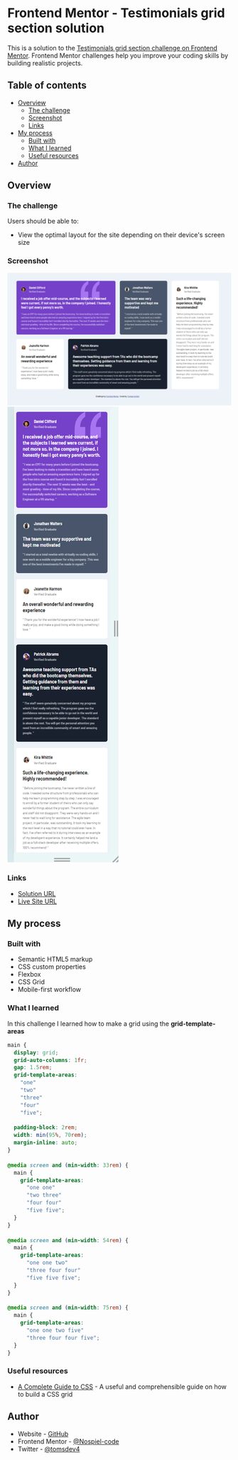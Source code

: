 # Frontend Mentor - Testimonials grid section solution

This is a solution to the [Testimonials grid section challenge on Frontend Mentor](https://www.frontendmentor.io/challenges/testimonials-grid-section-Nnw6J7Un7). Frontend Mentor challenges help you improve your coding skills by building realistic projects.

## Table of contents

- [Overview](#overview)
  - [The challenge](#the-challenge)
  - [Screenshot](#screenshot)
  - [Links](#links)
- [My process](#my-process)
  - [Built with](#built-with)
  - [What I learned](#what-i-learned)
  - [Useful resources](#useful-resources)
- [Author](#author)

## Overview

### The challenge

Users should be able to:

- View the optimal layout for the site depending on their device's screen size

### Screenshot

![](./images/desktop.PNG)
![](./images/mobile.PNG)

### Links

- [Solution URL](https://github.com/Nospiel-code/fm-testimonial-grid-section)
- [Live Site URL](https://nospiel-code.github.io/fm-testimonial-grid-section/)

## My process

### Built with

- Semantic HTML5 markup
- CSS custom properties
- Flexbox
- CSS Grid
- Mobile-first workflow

### What I learned

In this challenge I learned how to make a grid using the **grid-template-areas**

```css
main {
  display: grid;
  grid-auto-columns: 1fr;
  gap: 1.5rem;
  grid-template-areas:
    "one"
    "two"
    "three"
    "four"
    "five";

  padding-block: 2rem;
  width: min(95%, 70rem);
  margin-inline: auto;
}

@media screen and (min-width: 33rem) {
  main {
    grid-template-areas:
      "one one"
      "two three"
      "four four"
      "five five";
  }
}

@media screen and (min-width: 54rem) {
  main {
    grid-template-areas:
      "one one two"
      "three four four"
      "five five five";
  }
}

@media screen and (min-width: 75rem) {
  main {
    grid-template-areas:
      "one one two five"
      "three four four five";
  }
}
```

### Useful resources

- [A Complete Guide to CSS](https://css-tricks.com/snippets/css/complete-guide-grid/) - A useful and comprehensible guide on how to build a CSS grid

## Author

- Website - [GitHub](https://github.com/Nospiel-code)
- Frontend Mentor - [@Nospiel-code](https://www.frontendmentor.io/profile/Nospiel-code)
- Twitter - [@tomsdev4](https://www.twitter.com/tomsdev4)
